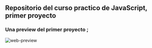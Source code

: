 ## Repositorio del curso practico de JavaScript, primer proyecto
### Una preview del primer proyecto ;

![web-preview](https://i.imgur.com/vhWVDoe.png "web-preview")

